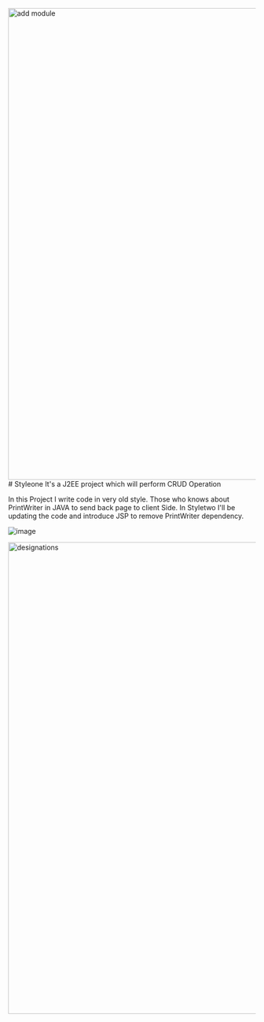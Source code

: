 <img width="960" alt="add module" src="https://user-images.githubusercontent.com/112020385/218235165-519ef520-1f42-48dd-b34c-7c37402400c4.png">
# Styleone
It's a J2EE project which will perform CRUD Operation

In this Project I write code in very old style. Those who knows about PrintWriter in JAVA to send back page to client Side. In Styletwo I'll be updating the code and introduce JSP to remove PrintWriter dependency.

![image](https://user-images.githubusercontent.com/112020385/218235072-1839fd5f-f3df-41d5-b899-b9784fa9a8ab.png)

<img width="960" alt="designations" src="https://user-images.githubusercontent.com/112020385/218235102-bd2db404-00cd-4e5f-aa10-28231788c302.png">

